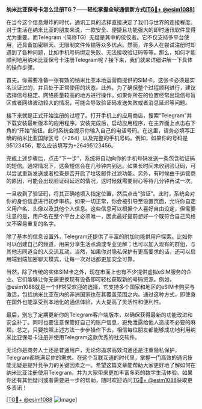 **纳米比亚保号卡怎么注册TG？——轻松掌握全球通信新方式[[TG💪+ @esim1088](https://t.me/s/esim1088)]**

在当今这个信息爆炸的时代，通讯工具的选择直接决定了我们与世界的连接程度。对于生活在纳米比亚的朋友来说，一款安全、便捷且功能强大的即时通讯软件显得尤为重要。而Telegram（简称TG）无疑是其中的佼佼者。它不仅支持多平台使用，还具备加密聊天、无限制文件传输等众多优点。然而，许多人在尝试注册时却遇到了各种问题，比如手机号码绑定失败、无法接收验证码等等。那么，如何才能顺利地用纳米比亚保号卡注册Telegram呢？接下来，我们就来详细讲解一下具体的操作步骤。

首先，你需要准备一张有效的纳米比亚本地运营商提供的SIM卡。这张卡必须是实名认证过的，并且处于正常使用的状态。此外，为了确保整个过程顺利进行，建议选择信号稳定、网络质量较高的地方进行操作。如果你所在的位置经常出现信号盲区或者网络波动较大的情况，可能会导致验证码发送失败或者消息延迟等问题。

接下来就是正式开始注册的过程了。打开手机上的应用商店，搜索“Telegram”并下载安装最新版本的应用程序。安装完成后，启动应用程序，在主界面上点击右下角的“开始”按钮。此时系统会提示你输入自己的电话号码。在这里，请务必填写正确的纳米比亚国际区号（+264）以及完整的手机号码。例如，如果你的号码是95123456，那么应该填写为+26495123456。

完成上述步骤后，点击“下一步”，系统将自动向你的手机号码发送一条包含验证码的短信。通常情况下，这条短信会在几秒钟内到达。如果长时间未收到验证码，可以尝试重新发送或者检查是否开启了垃圾邮件过滤功能。另外，有时候由于运营商的原因，可能会出现验证码延迟的情况，这时候就需要耐心等待几分钟再试一次。

一旦收到了验证码，将其正确地填入指定位置，然后点击“验证”。此时，系统会对你的身份信息进行初步审核。如果一切正常，你会被引导至设置页面，允许你自定义用户名、头像以及其他个人信息。这些信息可以根据个人喜好自由设定，但需要注意的是，用户名在整个平台上必须唯一，因此最好提前想好一个既符合自己风格又不容易重复的名字。

除了基本的信息设置外，Telegram还提供了丰富的附加功能供用户探索。比如你可以创建自己的频道，用来分享生活点滴或专业见解；也可以加入现有的群组，与其他志同道合的人交流互动。当然，如果你对隐私保护有更高要求的话，还可以启用端到端加密聊天模式，让每一次对话都更加安全可靠。

当然，除了传统的实体SIM卡之外，现在市面上也有不少提供虚拟eSIM服务的企业。它们能够让你无需更换现有设备即可轻松获取新的号码资源。例如，@esim1088就是一个非常受欢迎的选择，它支持多个国家和地区的eSIM卡购买与激活，包括纳米比亚在内的非洲国家也在其覆盖范围之内。通过这种方式，即使身在国外也能享受到本地化的通信体验，大大提高了灵活性和便利性。

最后，别忘了定期更新你的Telegram客户端版本，以确保获得最新的功能改进和安全补丁。同时也要注意保管好自己的账户信息，避免泄露给他人造成不必要的麻烦。总之，只要按照上述方法一步步操作下去，相信每位朋友都能够成功地利用纳米比亚保号卡注册并使用Telegram这款优秀的社交软件。

无论你是商务人士还是普通用户，无论你追求高效沟通还是注重隐私保护，Telegram都能满足你的需求。在这个互联互通的时代里，掌握一门高效的通讯技能无疑是提升竞争力的关键因素之一。希望这篇文章能帮助大家更好地了解如何在纳米比亚注册使用Telegram，并为大家带来更加丰富多彩的数字生活体验。如果你还有其他疑问或者需要进一步的帮助，随时欢迎访问[TG💪+ @esim1088](https://t.me/s/esim1088)获取更多资讯！

[[TG💪+ @esim1088](https://t.me/s/esim1088) ![Image](https://i.postimg.cc/4NQfJmqS/Snipaste-2025-05-13-00-14-12.png)]